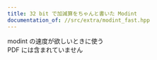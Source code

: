 ```yaml
---
title: 32 bit で加減算をちゃんと書いた Modint
documentation_of: //src/extra/modint_fast.hpp
---
```


modint の速度が欲しいときに使う  
PDF には含まれていません


